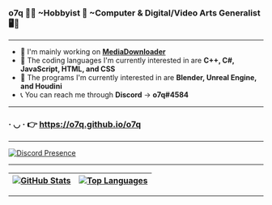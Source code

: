 ### <b>o7q</b> 👋🙂 ~Hobbyist 🧀 ~Computer & Digital/Video Arts Generalist 🖥️🎥

---

- 🧼 I'm mainly working on <b>[MediaDownloader](https://github.com/o7q/MediaDownloader)</b>
- 🤖 The coding languages I'm currently interested in are <b>C++, C#, JavaScript, HTML, and CSS</b>
- 🎨 The programs I'm currently interested in are <b>Blender, Unreal Engine, and Houdini</b>
- 📞 You can reach me through <b>Discord</b> → <b>o7q#4584</b>

---

### · ◡ · 👉 https://o7q.github.io/o7q

---

[![Discord Presence](https://lanyard.cnrad.dev/api/307269599680790528)](https://discord.gg/n8jSSSB)

---

| [![GitHub Stats](https://github-readme-stats.vercel.app/api?username=o7q&theme=dark&show_icons=true&hide=prs&include_all_commits=true)](https://github.com/o7q/o7q) | [![Top Languages](https://github-readme-stats.vercel.app/api/top-langs/?username=o7q&theme=dark&layout=compact&langs_count=10)](https://github.com/o7q?tab=repositories) |
|-|-|

---